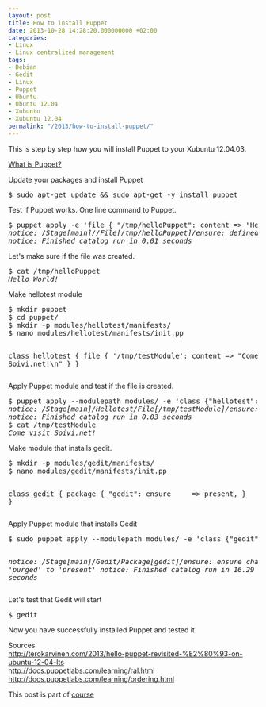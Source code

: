 ```yaml
---
layout: post
title: How to install Puppet
date: 2013-10-28 14:28:20.000000000 +02:00
categories:
- Linux
- Linux centralized management
tags:
- Debian
- Gedit
- Linux
- Puppet
- Ubuntu
- Ubuntu 12.04
- Xubuntu
- Xubuntu 12.04
permalink: "/2013/how-to-install-puppet/"
---
```

<p>This is step by step how you will install Puppet to your Xubuntu 12.04.03.</p>
<p><a href="http://puppetlabs.com/">What is Puppet?</a></p>
<p>Update your packages and install Puppet</p>
<pre>$ sudo apt-get update &amp;&amp; sudo apt-get -y install puppet</pre>
<p>Test if Puppet works. One line command to Puppet.</p>
<pre>$ puppet apply -e 'file { "/tmp/helloPuppet": content =&gt; "Hello World!\n" }'
<em>notice: /Stage[main]//File[/tmp/helloPuppet]/ensure: defined content as '{md5}8ddd8be4b179a529afa5f2ffae4b9858'
notice: Finished catalog run in 0.01 seconds</em></pre>
<p>Let's make sure if the file was created.</p>
<pre>$ cat /tmp/helloPuppet
<em>Hello World!</em></pre>
<p>Make hellotest module</p>
<pre>$ mkdir puppet
$ cd puppet/
$ mkdir -p modules/hellotest/manifests/
$ nano modules/hellotest/manifests/init.pp

class hellotest {
    file { '/tmp/testModule':
        content =&gt; "Come visit Soivi.net!\n"
    } 
}</pre>
<p>Apply Puppet module and test if the file is created.</p>
<pre>$ puppet apply --modulepath modules/ -e 'class {"hellotest":}'
<em>notice: /Stage[main]/Hellotest/File[/tmp/testModule]/ensure: defined content as '{md5}f0033e0a0e954ec5096ef8af2126fc21'
notice: Finished catalog run in 0.03 seconds</em>
$ cat /tmp/testModule
<em>Come visit <a href="http://soivi.net">Soivi.net</a>!</em></pre>
<p>Make module that installs gedit.</p>
<pre>$ mkdir -p modules/gedit/manifests/
$ nano modules/gedit/manifests/init.pp

class gedit {
    package { "gedit":
        ensure     =&gt; present,
    }
}</pre>
<p>Apply Puppet module that installs Gedit</p>
<pre>$ sudo puppet apply --modulepath modules/ -e 'class {"gedit":}'

<em>notice: /Stage[main]/Gedit/Package[gedit]/ensure: ensure changed 'purged' to 'present'
notice: Finished catalog run in 16.29 seconds</em></pre>
<p>Let's test that Gedit will start</p>
<pre>$ gedit</pre>
<p>Now you have successfully installed Puppet and tested it.</p>
<p>Sources<br />
<a href="http://terokarvinen.com/2013/hello-puppet-revisited-%E2%80%93-on-ubuntu-12-04-lts">http://terokarvinen.com/2013/hello-puppet-revisited-%E2%80%93-on-ubuntu-12-04-lts</a><br />
<a href="http://docs.puppetlabs.com/learning/ral.html">http://docs.puppetlabs.com/learning/ral.html</a><br />
<a href="http://docs.puppetlabs.com/learning/ordering.html">http://docs.puppetlabs.com/learning/ordering.html</a></p>
<p>This post is part of <a href="http://terokarvinen.com/2013/aikataulu-%E2%80%93-linuxin-keskitetty-hallinta-%E2%80%93-ict4tn011-4-syksylla-2013">course</a></p>
